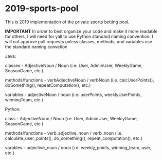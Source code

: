 # 2019-sports-pool

This is 2019 implementation of the private sports betting pool.

**IMPORTANT**
In order to best organize your code and make it more readable for others, I will need for yall to use Python standard naming convention.
I will not approve pull requests unless classes, methods, and variables use the standard naming convetion

Java:

classes - AdjectiveNoun / Noun (i.e. User, AdminUser, WeeklyGame, SeasonGame, etc.)

methods/functions - verbAdjectiveNoun / verbNoun (i.e. calcUserPoints(), doSomething(), repeatComputation(), etc.)

variables - adjectiveNoun / noun (i.e. userPoints, weeklyUserPoints, winningTeam, etc.)

Python:

class - AdjectiveNoun / Noun (i.e. User, AdminUser, WeeklyGame, SeasonGame, etc.)

methods/functions - verb_adjective_noun / verb_noun (i.e. calculate_user_points(), do_something(), repeat_computation(), etc.)

varables - adjective_noun / noun (i.e. weekly_points, winning_team, user, etc.)
